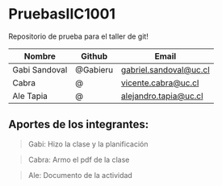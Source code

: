 # PruebasIIC1001
Repositorio de prueba para el taller de git!

| Nombre                   |  Github       | Email              |
| ------------------------ |  ------------ | ------------------ |
| Gabi Sandoval           |   @Gabieru | gabriel.sandoval@uc.cl   |
| Cabra        |   @    | vicente.cabra@uc.cl    |
| Ale Tapia       |   @     | alejandro.tapia@uc.cl     |

## Aportes de los integrantes:
> Gabi: Hizo la clase y la planificación

> Cabra: Armo el pdf de la clase

> Ale: Documento de la actividad


